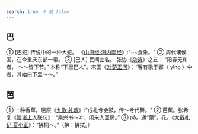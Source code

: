 ```yaml
---
search: true  # 或 false
---
```


## 巴

➀ [巴蛇] 传说中的一种大蛇。 《[山海经·海内南经](https://baike.baidu.com/item/%E5%B1%B1%E6%B5%B7%E7%BB%8F%C2%B7%E6%B5%B7%E5%86%85%E5%8D%97%E7%BB%8F/19829098?fr=ge_ala)》:"~~食象。" ➁ 周代诸侯国，在今重庆东部一带。 ➂ [巴人] 民间曲名。 张协《[杂诗](https://www.gushiciqu.com/shiwen/b95a1aa.html)》之五： “阳春无和者， ～～皆下节。” 本称“下里巴人”。宋玉《[对楚王问](https://baike.baidu.com/item/%E5%AF%B9%E6%A5%9A%E7%8E%8B%E9%97%AE/2482160?fr=ge_ala)》：“客有歌于郢（ yǐng ）中者，其始曰下里～～。”

## 芭

➀ 一种香草。屈原《[九歌·礼魂](https://baike.baidu.com/item/%E4%B9%9D%E6%AD%8C%C2%B7%E7%A4%BC%E9%AD%82/5381795?fr=ge_ala)》:"成礼兮会鼓，传～兮代舞。" ➁ 芭蕉。张希复《[赠诸上人联句](https://www.hao86.com/shici_view_9a3a9a43ac9a3a9a/)》：“乘兴书～叶，闲来入豆房。” ➂ pā。通“葩”。花。《[大戴礼记·夏小正](https://baike.baidu.com/item/%E5%A4%8F%E5%B0%8F%E6%AD%A3/729374?fr=ge_ala)》：“拂桐～。”（拂：拂拭。）